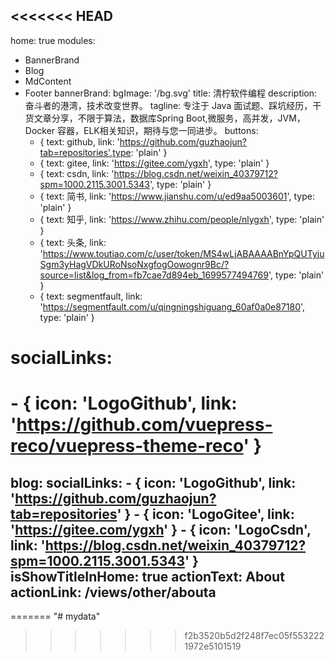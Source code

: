 <<<<<<< HEAD
---
home: true
modules:
  - BannerBrand
  - Blog
  - MdContent
  - Footer
bannerBrand:
  bgImage: '/bg.svg'
  title: 清柠软件编程
  description:   奋斗者的港湾，技术改变世界。
  tagline: 专注于 Java 面试题、踩坑经历，干货文章分享，不限于算法，数据库Spring Boot,微服务，高并发，JVM，Docker 容器，ELK相关知识，期待与您一同进步。
  buttons:
    - { text: github, link: 'https://github.com/guzhaojun?tab=repositories',type: 'plain' }
    - { text: gitee, link: 'https://gitee.com/ygxh', type: 'plain' }
    - { text: csdn, link: 'https://blog.csdn.net/weixin_40379712?spm=1000.2115.3001.5343', type: 'plain' }
    - { text: 简书, link: 'https://www.jianshu.com/u/ed9aa5003601', type: 'plain' }
    - { text: 知乎, link: 'https://www.zhihu.com/people/nlygxh', type: 'plain' }
    - { text: 头条, link: 'https://www.toutiao.com/c/user/token/MS4wLjABAAAABnYpQUTyjuSgm3yHagVDkURoNsoNxgfogOowognr9Bc/?source=list&log_from=fb7cae7d894eb_1699577494769', type: 'plain' }
    - { text: segmentfault, link: 'https://segmentfault.com/u/qingningshiguang_60af0a0e87180', type: 'plain' }
  # socialLinks:
  #   - { icon: 'LogoGithub', link: 'https://github.com/vuepress-reco/vuepress-theme-reco' }
blog:
  socialLinks:
    - { icon: 'LogoGithub', link: 'https://github.com/guzhaojun?tab=repositories' }
    - { icon: 'LogoGitee', link: 'https://gitee.com/ygxh' }
    - { icon: 'LogoCsdn', link: 'https://blog.csdn.net/weixin_40379712?spm=1000.2115.3001.5343' }
isShowTitleInHome: true
actionText: About
actionLink: /views/other/abouta
---
=======
"# mydata" 
>>>>>>> f2b3520b5d2f248f7ec05f5532221972e5101519
